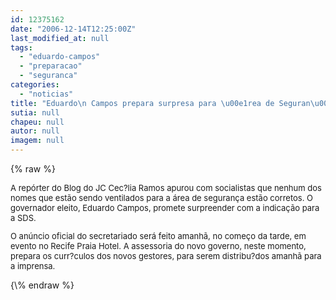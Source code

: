```yaml
---
id: 12375162
date: "2006-12-14T12:25:00Z"
last_modified_at: null
tags:
  - "eduardo-campos"
  - "preparacao"
  - "seguranca"
categories:
  - "noticias"
title: "Eduardo\n Campos prepara surpresa para \u00e1rea de Seguran\u00e7a P\u00fablica"
sutia: null
chapeu: null
autor: null
imagem: null
---
```

{\% raw %}
<p><FONT size=2></p>
<p><P>A repórter do Blog do JC Cec?lia Ramos apurou com socialistas que nenhum dos nomes que estão sendo ventilados para a área de segurança estão corretos. O governador eleito, Eduardo Campos, promete surpreender com a indicação para a SDS.</P></p>
<p><P>O anúncio oficial do secretariado será feito amanhã, no começo da tarde, em evento no Recife Praia Hotel. A assessoria do novo governo, neste momento, prepara os curr?culos dos novos gestores, para serem distribu?dos amanhã para a imprensa.</P></FONT> </p>
{\% endraw %}